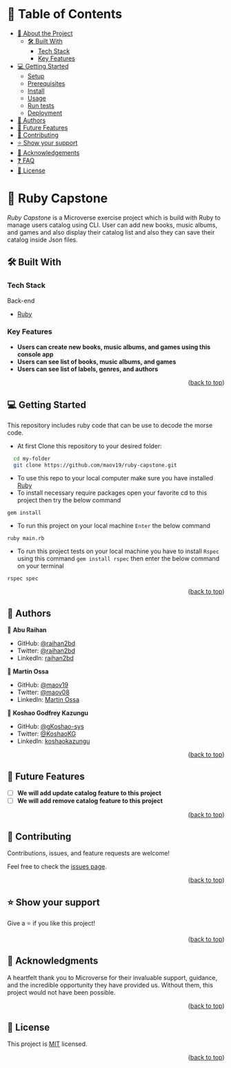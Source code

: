 # 📗 Table of Contents

- [📖 About the Project](#about-project)
  - [🛠 Built With](#built-with)
    - [Tech Stack](#tech-stack)
    - [Key Features](#key-features)
- [💻 Getting Started](#getting-started)
  - [Setup](#setup)
  - [Prerequisites](#prerequisites)
  - [Install](#install)
  - [Usage](#usage)
  - [Run tests](#run-tests)
  - [Deployment](#triangular_flag_on_post-deployment)
- [👥 Authors](#authors)
- [🔭 Future Features](#future-features)
- [🤝 Contributing](#contributing)
- [⭐️ Show your support](#support)
- [🙏 Acknowledgements](#acknowledgements)
- [❓ FAQ](#faq)
- [📝 License](#license)

# 📖 Ruby Capstone <a name="about-project"></a>
*Ruby Capstone* is a Microverse exercise project which is build with Ruby to manage users catalog using CLI. User can add new books, music albums, and games and also display their catalog list and also they can save their catalog inside Json files.


## 🛠 Built With <a name="built-with"></a>

### Tech Stack <a name="tech-stack"></a>

<summary>Back-end</summary>
  <ul>
    <li><a href="https://www.ruby-lang.org/">Ruby</a></li>
  </ul>

### Key Features <a name="key-features"></a>

- **Users can create new books, music albums, and games using this console app**
- **Users can see list of books, music albums, and games**
- **Users can see list of labels, genres, and authors**

<p align="right">(<a href="#readme-top">back to top</a>)</p>

## 💻 Getting Started <a name="getting-started"></a>

This repository includes ruby code that can be use to decode the morse code.

- At first Clone this repository to your desired folder:

```sh
  cd my-folder
  git clone https://github.com/maov19/ruby-capstone.git
```

- To use this repo to your local computer make sure you have installed [Ruby](https://www.ruby-lang.org/)
- To install necessary require packages open your favorite cd to this project then try the below command
```
gem install
```
- To run this project on your local machine `Enter` the below command
```
ruby main.rb
```

- To run this project tests on your local machine you have to install `Rspec` using this command `gem install rspec` then enter the below command on your terminal
```
rspec spec
```

<p align="right">(<a href="#readme-top">back to top</a>)</p>

## 👥 Authors <a name="authors"></a>

👤 **Abu Raihan**

- GitHub: [@raihan2bd](https://github.com/raihan2bd)
- Twitter: [@raihan2bd](https://twitter.com/raihan2bd)
- LinkedIn: [raihan2bd](https://linkedin.com/in/raihan2bd)

👤 **Martin Ossa**

- GitHub: [@maov19](https://github.com/maov19)
- Twitter: [@maov08](https://twitter.com/maov08)
- LinkedIn: [Martin Ossa](https://linkedin.com/in/martin-ossa)

👤 **Koshao Godfrey Kazungu**

- GitHub: [@gKoshao-sys](https://github.com/Koshao-sys/)
- Twitter: [@KoshaoKG](https://twitter.com/KoshaoKG)
- LinkedIn: [koshaokazungu](https://www.linkedin.com/in/koshaokazungu/)

<p align="right">(<a href="#readme-top">back to top</a>)</p>

## 🔭 Future Features <a name="future-features"></a>

- [ ] **We will add update catalog feature to this project**
- [ ] **We will add remove catalog feature to this project**

<p align="right">(<a href="#readme-top">back to top</a>)</p>

## 🤝 Contributing <a name="contributing"></a>

Contributions, issues, and feature requests are welcome!

Feel free to check the [issues page](../../issues/).

<p align="right">(<a href="#readme-top">back to top</a>)</p>

## ⭐️ Show your support <a name="support"></a>

Give a ⭐️ if you like this project!

<p align="right">(<a href="#readme-top">back to top</a>)</p>

## 🙏 Acknowledgments <a name="acknowledgements"></a>

A heartfelt thank you to Microverse for their invaluable support, guidance, and the incredible opportunity they have provided us. Without them, this project would not have been possible.

<p align="right">(<a href="#readme-top">back to top</a>)</p>

## 📝 License <a name="license"></a>

This project is [MIT](./LICENSE) licensed.

<p align="right">(<a href="#readme-top">back to top</a>)</p>
